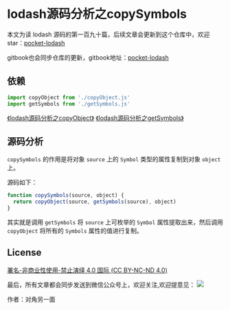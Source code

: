 # lodash源码分析之copySymbols

本文为读 lodash 源码的第一百九十篇，后续文章会更新到这个仓库中，欢迎 star：[pocket-lodash](https://github.com/yeyuqiudeng/pocket-lodash)

gitbook也会同步仓库的更新，gitbook地址：[pocket-lodash](https://www.gitbook.com/book/yeyuqiudeng/pocket-lodash/details)

## 依赖

```javascript
import copyObject from './copyObject.js'
import getSymbols from './getSymbols.js'
```

[《lodash源码分析之copyObject》](./copyObject.md)
[《lodash源码分析之getSymbols》](./getSymbols.md)

## 源码分析

`copySymbols` 的作用是将对象 `source` 上的 `Symbol` 类型的属性复制到对象 `object` 上。

源码如下：

```javascript
function copySymbols(source, object) {
  return copyObject(source, getSymbols(source), object)
}
```

其实就是调用 `getSymbols` 将 `source` 上可枚举的 `Symbol` 属性提取出来，然后调用 `copyObject` 将所有的 `Symbols` 属性的值进行复制。

## License

[署名-非商业性使用-禁止演绎 4.0 国际 (CC BY-NC-ND 4.0)](http://creativecommons.org/licenses/by-nc-nd/4.0/)

最后，所有文章都会同步发送到微信公众号上，欢迎关注,欢迎提意见：  ![](https://raw.githubusercontent.com/yeyuqiudeng/resource/master/images/qrcode_front-end-article.jpg) 

作者：对角另一面 